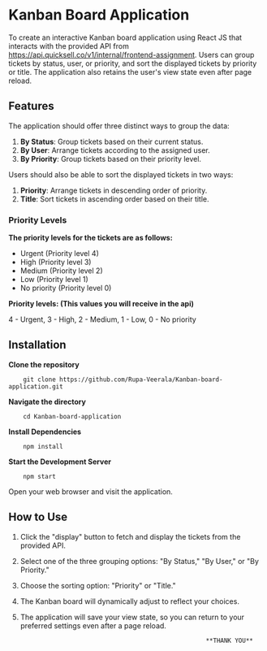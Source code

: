 # Kanban Board Application
To create an interactive Kanban board application using React JS that interacts with the provided API from  https://api.quicksell.co/v1/internal/frontend-assignment.
Users can group tickets by status, user, or priority, and sort the displayed tickets by priority or title. The application also retains the user's view state even after page reload.
## Features
The application should offer three distinct ways to group the data:

1. **By Status**: Group tickets based on their current status.
2. **By User**: Arrange tickets according to the assigned user.
3. **By Priority**: Group tickets based on their priority level.

Users should also be able to sort the displayed tickets in two ways:

1. **Priority**: Arrange tickets in descending order of priority.
2. **Title**: Sort tickets in ascending order based on their title.

### Priority Levels

**The priority levels for the tickets are as follows:**

- Urgent (Priority level 4)
- High (Priority level 3)
- Medium (Priority level 2)
- Low (Priority level 1)
- No priority (Priority level 0)

**Priority levels: (This values you will receive in the api)**

4 - Urgent, 
3 - High, 
2 - Medium, 
1 - Low, 
0 - No priority

## Installation
 **Clone the repository**
  
        git clone https://github.com/Rupa-Veerala/Kanban-board-application.git

 **Navigate the directory**
 
        cd Kanban-board-application
        
  **Install Dependencies**
  
        npm install
        
  **Start the Development Server**
  
        npm start
        
  Open your web browser and visit the application.

## How to Use

1. Click the "display" button to fetch and display the tickets from the provided API.

2. Select one of the three grouping options: "By Status," "By User," or "By Priority."

3. Choose the sorting option: "Priority" or "Title."

4. The Kanban board will dynamically adjust to reflect your choices.

5. The application will save your view state, so you can return to your preferred settings even after a page reload.



                                                          **THANK YOU**



   


